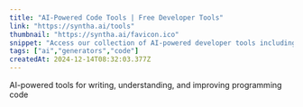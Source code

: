 ```yaml
---
title: "AI-Powered Code Tools | Free Developer Tools"
link: "https://syntha.ai/tools"
thumbnail: "https://syntha.ai/favicon.ico"
snippet: "Access our collection of AI-powered developer tools including Code Converters, Explainers, Optimizers, Reviewers, and Code Generators."
tags: ["ai","generators","code"]
createdAt: 2024-12-14T08:32:03.377Z
---
```

AI-powered tools for writing, understanding, and improving programming code
